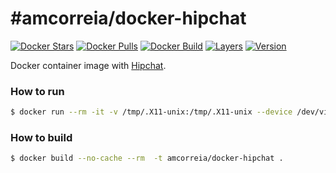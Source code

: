 #amcorreia/docker-hipchat
==================

[![Docker Stars](https://img.shields.io/docker/stars/amcorreia/docker-hipchat.svg)](https://hub.docker.com/r/amcorreia/docker-hipchat/)
[![Docker Pulls](https://img.shields.io/docker/pulls/amcorreia/docker-hipchat.svg)](https://hub.docker.com/r/amcorreia/docker-hipchat/)
[![Docker Build](https://img.shields.io/docker/automated/amcorreia/docker-hipchat.svg)](https://hub.docker.com/r/amcorreia/docker-hipchat/)
[![Layers](https://images.microbadger.com/badges/image/amcorreia/docker-hipchat.svg)](https://microbadger.com/images/amcorreia/docker-hipchat)
[![Version](https://images.microbadger.com/badges/version/amcorreia/docker-hipchat.svg)](https://microbadger.com/images/amcorreia/docker-hipchat)


Docker container image with [Hipchat](https://www.hipchat.com/).


### How to run

```sh
$ docker run --rm -it -v /tmp/.X11-unix:/tmp/.X11-unix --device /dev/video0 -e DISPLAY=unix$DISPLAY --name hipchat amcorreia/docker-hipchat
```

### How to build

```sh
$ docker build --no-cache --rm  -t amcorreia/docker-hipchat .
```
